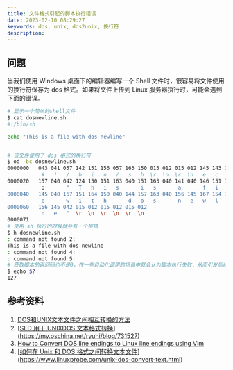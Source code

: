 ```yaml
---
title: 文件格式引起的脚本执行错误
date: 2023-02-10 08:29:27
keywords: dos, unix, dos2unix, 换行符
description: 
---
```


## 问题

当我们使用 Windows 桌面下的编辑器编写一个 Shell 文件时，很容易将文件使用的换行符保存为 dos 格式。如果将文件上传到 Linux 服务器执行时，可能会遇到下面的错误。

```sh
# 显示一个简单的shell文件
$ cat dosnewline.sh                                   
#!/bin/sh

echo "This is a file with dos newline"


# 该文件使用了 dos 格式的换行符
$ od -bc dosnewline.sh
0000000   043 041 057 142 151 156 057 163 150 015 012 015 012 145 143 150
           #   !   /   b   i   n   /   s   h  \r  \n  \r  \n   e   c   h
0000020   157 040 042 124 150 151 163 040 151 163 040 141 040 146 151 154
           o       "   T   h   i   s       i   s       a       f   i   l
0000040   145 040 167 151 164 150 040 144 157 163 040 156 145 167 154 151
           e       w   i   t   h       d   o   s       n   e   w   l   i
0000060   156 145 042 015 012 015 012 015 012                            
           n   e   "  \r  \n  \r  \n  \r  \n                            
0000071
# 使用 sh 执行的时候就会有一个报错
$ h dosnewline.sh    
: command not found 2: 
This is a file with dos newline
: command not found 4: 
: command not found 5: 
# 获取脚本的返回码也不是0，在一些自动化调用的场景中就会认为脚本执行失败，从而引发后续的问题
$ echo $?             
127
```





## 参考资料

1. [DOS和UNIX文本文件之间相互转换的方法](https://blog.csdn.net/weixin_30360497/article/details/96205869)
2. [[SED 用于 UNIXDOS 文本格式转换](https://my.oschina.net/ryuhi/blog/731527)](https://my.oschina.net/ryuhi/blog/731527)
3. [How to Convert DOS line endings to Linux line endings using Vim](https://www.geeksforgeeks.org/how-to-convert-dos-line-endings-to-linux-line-endings-using-vim/)
4. [[如何在 Unix 和 DOS 格式之间转换文本文件](https://www.linuxprobe.com/unix-dos-convert-text.html)](https://www.linuxprobe.com/unix-dos-convert-text.html)
